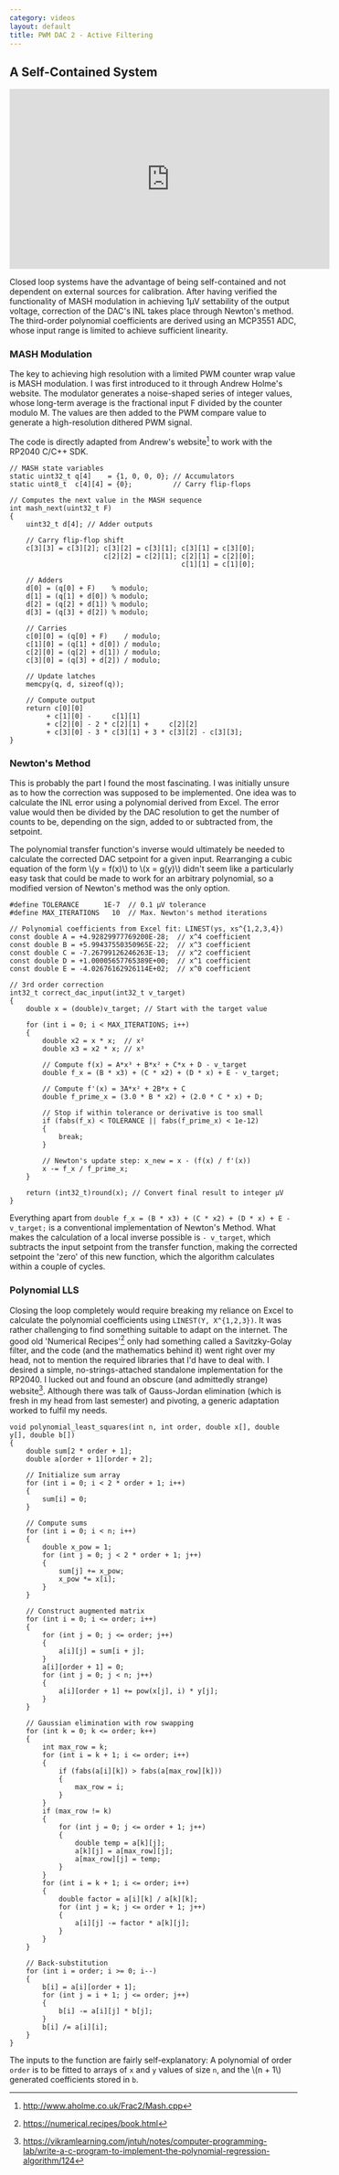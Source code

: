 ```yaml
---
category: videos
layout: default
title: PWM DAC 2 - Active Filtering
---
```


## A Self-Contained System

<iframe width="560" height="315" src="https://www.youtube.com/embed/SPz6u9fxJgc?si=S00vycReiRFLJtx2" title="YouTube video player" frameborder="0" allow="accelerometer; autoplay; clipboard-write; encrypted-media; gyroscope; picture-in-picture; web-share" referrerpolicy="strict-origin-when-cross-origin" allowfullscreen></iframe>

<span id="dropcap">C</span>losed loop systems have the advantage of being self-contained and not dependent on external sources for calibration. After having verified the functionality of MASH modulation in achieving 1μV settability of the output voltage, correction of the DAC's INL takes place through Newton's method. The third-order polynomial coefficients are derived using an MCP3551 ADC, whose input range is limited to achieve sufficient linearity.

### MASH Modulation

The key to achieving high resolution with a limited PWM counter wrap value is MASH modulation. I was first introduced to it through Andrew Holme's website. The modulator generates a noise-shaped series of integer values, whose long-term average is the fractional input F divided by the counter modulo M. The values are then added to the PWM compare value to generate a high-resolution dithered PWM signal.

The code is directly adapted from Andrew's website[^1] to work with the RP2040 C/C++ SDK.

```
// MASH state variables
static uint32_t q[4]    = {1, 0, 0, 0}; // Accumulators
static uint8_t  c[4][4] = {0};          // Carry flip-flops

// Computes the next value in the MASH sequence
int mash_next(uint32_t F) 
{
    uint32_t d[4]; // Adder outputs

    // Carry flip-flop shift
    c[3][3] = c[3][2]; c[3][2] = c[3][1]; c[3][1] = c[3][0];
                       c[2][2] = c[2][1]; c[2][1] = c[2][0];
                                          c[1][1] = c[1][0];

    // Adders
    d[0] = (q[0] + F)    % modulo;
    d[1] = (q[1] + d[0]) % modulo;
    d[2] = (q[2] + d[1]) % modulo;
    d[3] = (q[3] + d[2]) % modulo;

    // Carries
    c[0][0] = (q[0] + F)    / modulo;
    c[1][0] = (q[1] + d[0]) / modulo;
    c[2][0] = (q[2] + d[1]) / modulo;
    c[3][0] = (q[3] + d[2]) / modulo;

    // Update latches
    memcpy(q, d, sizeof(q));

    // Compute output
    return c[0][0]
         + c[1][0] -     c[1][1]
         + c[2][0] - 2 * c[2][1] +     c[2][2]
         + c[3][0] - 3 * c[3][1] + 3 * c[3][2] - c[3][3];
}
```

### Newton's Method

This is probably the part I found the most fascinating. I was initially unsure as to how the correction was supposed to be implemented. One idea was to calculate the INL error using a polynomial derived from Excel. The error value would then be divided by the DAC resolution to get the number of counts to be, depending on the sign, added to or subtracted from, the setpoint.

The polynomial transfer function's inverse would ultimately be needed to calculate the corrected DAC setpoint for a given input. Rearranging a cubic equation of the form \\(y = f(x)\\) to \\(x = g(y)\\) didn't seem like a particularly easy task that could be made to work for an arbitrary polynomial, so a modified version of Newton's method was the only option.

```
#define TOLERANCE      1E-7  // 0.1 μV tolerance
#define MAX_ITERATIONS   10  // Max. Newton's method iterations

// Polynomial coefficients from Excel fit: LINEST(ys, xs^{1,2,3,4})
const double A = +4.92829977769200E-28;  // x^4 coefficient
const double B = +5.99437550350965E-22;  // x^3 coefficient
const double C = -7.26799126246263E-13;  // x^2 coefficient
const double D = +1.00005657765389E+00;  // x^1 coefficient
const double E = -4.02676162926114E+02;  // x^0 coefficient

// 3rd order correction
int32_t correct_dac_input(int32_t v_target) 
{
    double x = (double)v_target; // Start with the target value

    for (int i = 0; i < MAX_ITERATIONS; i++) 
    {
        double x2 = x * x;  // x²
        double x3 = x2 * x; // x³

        // Compute f(x) = A*x³ + B*x² + C*x + D - v_target
        double f_x = (B * x3) + (C * x2) + (D * x) + E - v_target;

        // Compute f'(x) = 3A*x² + 2B*x + C
        double f_prime_x = (3.0 * B * x2) + (2.0 * C * x) + D;

        // Stop if within tolerance or derivative is too small
        if (fabs(f_x) < TOLERANCE || fabs(f_prime_x) < 1e-12) 
        {
            break;
        }

        // Newton's update step: x_new = x - (f(x) / f'(x))
        x -= f_x / f_prime_x;
    }

    return (int32_t)round(x); // Convert final result to integer μV
}
```

Everything apart from `double f_x = (B * x3) + (C * x2) + (D * x) + E - v_target;` is a conventional implementation of Newton's Method. What makes the calculation of a local inverse possible is `- v_target`, which subtracts the input setpoint from the transfer function, making the corrected setpoint the 'zero' of this new function, which the algorithm calculates within a couple of cycles.

### Polynomial LLS

Closing the loop completely would require breaking my reliance on Excel to calculate the polynomial coefficients using `LINEST(Y, X^{1,2,3})`. It was rather challenging to find something suitable to adapt on the internet. The good old 'Numerical Recipes'[^2] only had something called a Savitzky-Golay filter, and the code (and the mathematics behind it) went right over my head, not to mention the required libraries that I'd have to deal with. I desired a simple, no-strings-attached standalone implementation for the RP2040. I lucked out and found an obscure (and admittedly strange) website[^3]. Although there was talk of Gauss-Jordan elimination (which is fresh in my head from last semester) and pivoting, a generic adaptation worked to fulfil my needs.

```
void polynomial_least_squares(int n, int order, double x[], double y[], double b[]) 
{
    double sum[2 * order + 1];
    double a[order + 1][order + 2];
    
    // Initialize sum array
    for (int i = 0; i < 2 * order + 1; i++) 
    {
        sum[i] = 0;
    }
    
    // Compute sums
    for (int i = 0; i < n; i++) 
    {
        double x_pow = 1;
        for (int j = 0; j < 2 * order + 1; j++) 
        {
            sum[j] += x_pow;
            x_pow *= x[i];
        }
    }
    
    // Construct augmented matrix
    for (int i = 0; i <= order; i++) 
    {
        for (int j = 0; j <= order; j++) 
        {
            a[i][j] = sum[i + j];
        }
        a[i][order + 1] = 0;
        for (int j = 0; j < n; j++) 
        {
            a[i][order + 1] += pow(x[j], i) * y[j];
        }
    }
    
    // Gaussian elimination with row swapping
    for (int k = 0; k <= order; k++) 
    {
        int max_row = k;
        for (int i = k + 1; i <= order; i++) 
        {
            if (fabs(a[i][k]) > fabs(a[max_row][k])) 
            {
                max_row = i;
            }
        }
        if (max_row != k) 
        {
            for (int j = 0; j <= order + 1; j++) 
            {
                double temp = a[k][j];
                a[k][j] = a[max_row][j];
                a[max_row][j] = temp;
            }
        }
        for (int i = k + 1; i <= order; i++) 
        {
            double factor = a[i][k] / a[k][k];
            for (int j = k; j <= order + 1; j++) 
            {
                a[i][j] -= factor * a[k][j];
            }
        }
    }
    
    // Back-substitution
    for (int i = order; i >= 0; i--) 
    {
        b[i] = a[i][order + 1];
        for (int j = i + 1; j <= order; j++) 
        {
            b[i] -= a[i][j] * b[j];
        }
        b[i] /= a[i][i];
    }
}
```

The inputs to the function are fairly self-explanatory: A polynomial of order `order` is to be fitted to arrays of `x` and `y` values of size `n`, and the \\(n + 1\\) generated coefficients stored in `b`.

[^1]: http://www.aholme.co.uk/Frac2/Mash.cpp
[^2]: https://numerical.recipes/book.html
[^3]: https://vikramlearning.com/jntuh/notes/computer-programming-lab/write-a-c-program-to-implement-the-polynomial-regression-algorithm/124
